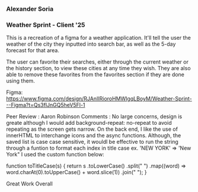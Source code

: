 ### Alexander Soria
### Weather Sprint - Client '25

This is a recreation of a figma for a weather application. It'll tell the user the weather of the city they inputted into search bar, as well as the 5-day forecast for that area.

The user can favorite their searches, either through the current weather or the history section, to view these cities at any time they wish. They are also able to remove these favorites from the favorites section if they are done using them.

Figma: https://www.figma.com/design/RJAnIIRioroHMWIgqLBoyM/Weather-Sprint---Figma?t=Qs3flJnGQ5heV5Fl-1


Peer Review : Aaron Robinson
Comments : No large concerns, design is greate although I would add background-repeat: no-repeat to avoid repeating as the screen gets narrow. On the back end, I like the use of innerHTML to interchange icons and the async functions. Although, the saved list is case case sensitive, it wouldl be effective to run the string through a funtion to format each index in title case ex. 'NEW YORK' => 'New York" I used the custom function below:

function toTitleCase(s) {
  return s
    .toLowerCase()
    .split(" ")
    .map((word) => word.charAt(0).toUpperCase() + word.slice(1))
    .join(" ");
}

Great Work Overall